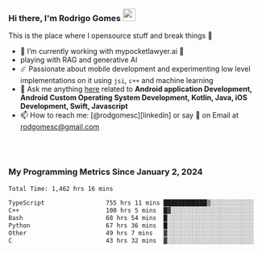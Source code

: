 
### Hi there, I'm Rodrigo Gomes <img src="https://media.giphy.com/media/hvRJCLFzcasrR4ia7z/giphy.gif" width="25px">
This is the place where I opensource stuff and break things 🤣
- 🔭 I’m currently working with mypocketlawyer.ai 💜
- playing with RAG and generative AI
- ☄️ Passionate about mobile development and experimenting low level implementations on it using `jsi`, `c++` and machine learning
- 💬 Ask me anything [here](https://github.com/rodgomesc/rodgomesc/issues) related to <b>Android application Development, Android Custom Operating System Development, Kotlin, Java, iOS Development, Swift, Javascript</b>
- 📫 How to reach me: [@rodgomesc][linkedin] or say 👋 on Email at [rodgomesc@gmail.com](mailto:rodgomesc@gmail.com)


<br/>

<!-- 
<picture>
  <img src="/github-metrics.svg" alt="Metrics">
</picture>
-->

</br>

### My Programming Metrics Since January 2, 2024 


<!--START_SECTION:waka-->

```txt
Total Time: 1,462 hrs 16 mins

TypeScript                 755 hrs 11 mins ████████████▒░░░░░░░░░░░░   49.97 %
C++                        100 hrs 5 mins  █▓░░░░░░░░░░░░░░░░░░░░░░░   06.62 %
Bash                       68 hrs 54 mins  █░░░░░░░░░░░░░░░░░░░░░░░░   04.56 %
Python                     67 hrs 36 mins  █░░░░░░░░░░░░░░░░░░░░░░░░   04.47 %
Other                      49 hrs 7 mins   ▓░░░░░░░░░░░░░░░░░░░░░░░░   03.25 %
C                          43 hrs 32 mins  ▓░░░░░░░░░░░░░░░░░░░░░░░░   02.88 %
```

<!--END_SECTION:waka-->
